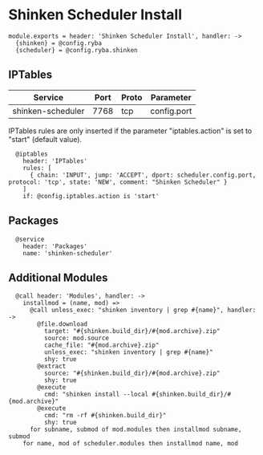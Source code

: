 
# Shinken Scheduler Install

    module.exports = header: 'Shinken Scheduler Install', handler: ->
      {shinken} = @config.ryba
      {scheduler} = @config.ryba.shinken

## IPTables

| Service           | Port  | Proto | Parameter       |
|-------------------|-------|-------|-----------------|
| shinken-scheduler | 7768  |  tcp  |   config.port   |

IPTables rules are only inserted if the parameter "iptables.action" is set to
"start" (default value).

      @iptables
        header: 'IPTables'
        rules: [
          { chain: 'INPUT', jump: 'ACCEPT', dport: scheduler.config.port, protocol: 'tcp', state: 'NEW', comment: "Shinken Scheduler" }
        ]
        if: @config.iptables.action is 'start'

## Packages

      @service
        header: 'Packages'
        name: 'shinken-scheduler'

## Additional Modules

      @call header: 'Modules', handler: ->
        installmod = (name, mod) =>
          @call unless_exec: "shinken inventory | grep #{name}", handler: ->
            @file.download
              target: "#{shinken.build_dir}/#{mod.archive}.zip"
              source: mod.source
              cache_file: "#{mod.archive}.zip"
              unless_exec: "shinken inventory | grep #{name}"
              shy: true
            @extract
              source: "#{shinken.build_dir}/#{mod.archive}.zip"
              shy: true
            @execute
              cmd: "shinken install --local #{shinken.build_dir}/#{mod.archive}"
            @execute
              cmd: "rm -rf #{shinken.build_dir}"
              shy: true
          for subname, submod of mod.modules then installmod subname, submod
        for name, mod of scheduler.modules then installmod name, mod
